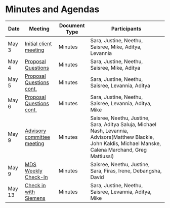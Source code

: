 # Minutes and Agendas

| Date | Meeting      | Document Type | Participants|
|------|--------------|---------------|---------------|
| May 3| [Initial client meeting](InitialMeetingMinutes.md) | Minutes | Sara, Justine, Neethu, Saisree, Mike, Aditya, Levannia|
| May 4| [Proposal Questions](ProposalQuestionsMeeting1.md) | Minutes | Sara, Justine, Neethu, Saisree, Mike, Aditya|
| May 5| [Proposal Questions cont.](ProposalQuestionsMeeting2.md) | Minutes | Sara, Justine, Neethu, Saisree, Levannia, Aditya|
| May 6| [Proposal Questions cont.](ProposalQuestionsMeeting3.md) | Minutes | Sara, Justine, Neethu, Saisree, Levannia, Aditya, Mike|
| May 9| [Advisory committee meeting](AdvisoryCommitteMeeting.md)| Minutes |Saisree, Neethu, Justine, Sara, Aditya Saluja, Michael Nash, Levannia, Advisors(Matthew Blackie, John Kaldis, Michael Manske, Calena Marchand, Greg Mattiussi) |
| May 9| [MDS Weekly Check-In](MDSWeeklyCheckIns.md)| Minutes |Saisree, Neethu, Justine, Sara, Firas, Irene, Debangsha, David |
| May 13| [Check in with Siemens](may13_minutes.pdf) | Minutes | Sara, Justine, Neethu, Saisree, Levannia, Aditya, Mike|


